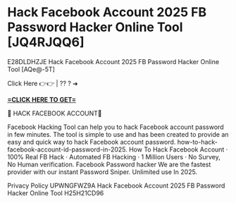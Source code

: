 # Hack Facebook Account 2025 FB Password Hacker Online Tool [JQ4RJQQ6]

E28DLDHZJE Hack Facebook Account 2025 FB Password Hacker Online Tool [AQe@-5T] 

Click Here 👉👉 | ?? ? ➜ 

**[=CLICK HERE TO GET=](https://www.google.com/url?q=https%3A%2F%2Fappbitly.com%2FLLDUU)**

🔴 HACK FACEBOOK ACCOUNT🔴

Facebook Hacking Tool can help you to hack Facebook account password in few minutes. The tool is simple to use and has been created to provide an easy and quick way to hack Facebook account password. how-to-hack-facebook-account-id-password-in-2025. How To Hack Facebook Account · 100% Real FB Hack · Automated FB Hacking · 1 Million Users · No Survey, No Human verification. Facebook Password hacker We are the fastest provider with our instant Password Sniper. Unlimited use In 2025. 

Privacy Policy UPWNGFWZ9A Hack Facebook Account 2025 FB Password Hacker Online Tool H25H21CD96

